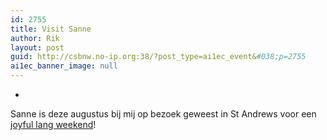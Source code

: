 ```yaml
---
id: 2755
title: Visit Sanne
author: Rik
layout: post
guid: http://csbnw.no-ip.org:38/?post_type=ai1ec_event&#038;p=2755
ai1ec_banner_image: null
---
```

-
Sanne is deze augustus bij mij op bezoek geweest in St Andrews voor een [joyful lang weekend][1]!

 [1]: http://csbnw.no-ip.org:38/?p=2856 "Visit Sanne"